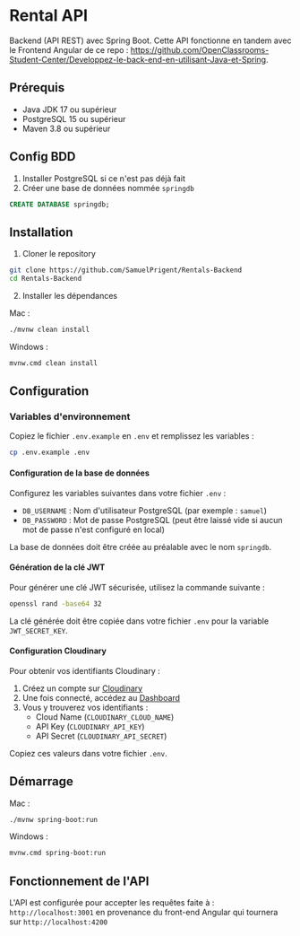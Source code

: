 # Rental API

Backend (API REST) avec Spring Boot.
Cette API fonctionne en tandem avec le Frontend Angular de ce repo : https://github.com/OpenClassrooms-Student-Center/Developpez-le-back-end-en-utilisant-Java-et-Spring.

## Prérequis

- Java JDK 17 ou supérieur
- PostgreSQL 15 ou supérieur
- Maven 3.8 ou supérieur

## Config BDD

1. Installer PostgreSQL si ce n'est pas déjà fait
2. Créer une base de données nommée `springdb`

```sql
CREATE DATABASE springdb;
```

## Installation

1. Cloner le repository

```bash
git clone https://github.com/SamuelPrigent/Rentals-Backend
cd Rentals-Backend
```

2. Installer les dépendances

Mac :

```bash
./mvnw clean install
```

Windows :

```bash
mvnw.cmd clean install
```

## Configuration

### Variables d'environnement

Copiez le fichier `.env.example` en `.env` et remplissez les variables :

```bash
cp .env.example .env
```

#### Configuration de la base de données

Configurez les variables suivantes dans votre fichier `.env` :

- `DB_USERNAME` : Nom d'utilisateur PostgreSQL (par exemple : `samuel`)
- `DB_PASSWORD` : Mot de passe PostgreSQL (peut être laissé vide si aucun mot de passe n'est configuré en local)

La base de données doit être créée au préalable avec le nom `springdb`.

#### Génération de la clé JWT

Pour générer une clé JWT sécurisée, utilisez la commande suivante :

```bash
openssl rand -base64 32
```

La clé générée doit être copiée dans votre fichier `.env` pour la variable `JWT_SECRET_KEY`.

#### Configuration Cloudinary

Pour obtenir vos identifiants Cloudinary :

1. Créez un compte sur [Cloudinary](https://cloudinary.com/users/register/free)
2. Une fois connecté, accédez au [Dashboard](https://console.cloudinary.com/console)
3. Vous y trouverez vos identifiants :
   - Cloud Name (`CLOUDINARY_CLOUD_NAME`)
   - API Key (`CLOUDINARY_API_KEY`)
   - API Secret (`CLOUDINARY_API_SECRET`)

Copiez ces valeurs dans votre fichier `.env`.

## Démarrage

Mac :

```bash
./mvnw spring-boot:run
```

Windows :

```bash
mvnw.cmd spring-boot:run
```

## Fonctionnement de l'API

L'API est configurée pour accepter les requêtes faite à : `http://localhost:3001` en provenance du front-end Angular qui tournera sur `http://localhost:4200`
